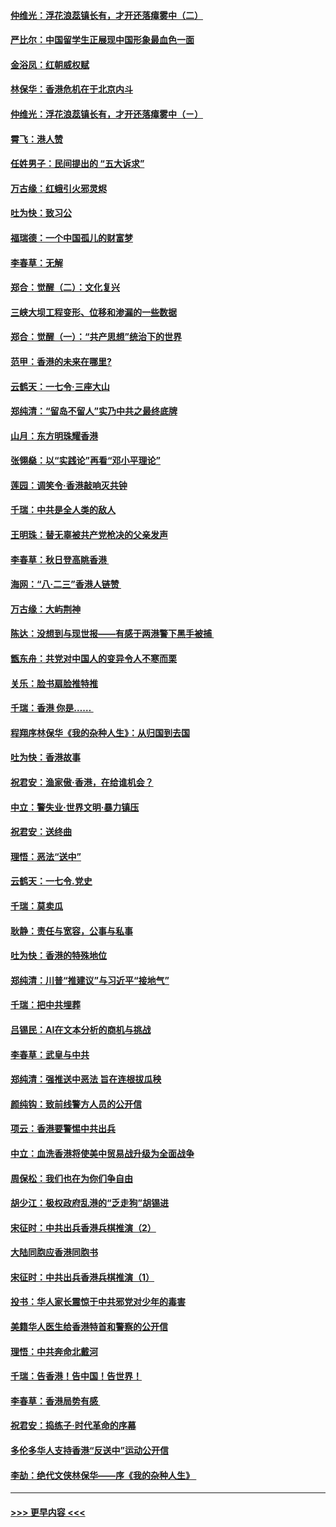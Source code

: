 #### [仲维光：浮花浪蕊镇长有，才开还落瘴雾中（二）](../pages/nsc993/n11483286.md?t=08291433) 
#### [严比尔：中国留学生正展现中国形象最血色一面](../pages/nsc993/n11485145.md?t=08291433) 
#### [金浴凤：红朝威权赋](../pages/nsc993/n11485191.md?t=08291433) 
#### [林保华：香港危机在于北京内斗](../pages/nsc993/n11484593.md?t=08291433) 
#### [仲维光：浮花浪蕊镇长有，才开还落瘴雾中（ㄧ）](../pages/nsc993/n11483259.md?t=08291433) 
#### [霄飞：港人赞](../pages/nsc993/n11482957.md?t=08291433) 
#### [任姓男子：民间提出的 “五大诉求”](../pages/nsc993/n11482897.md?t=08291433) 
#### [万古缘：红蛾引火邪灵烬](../pages/nsc993/n11482886.md?t=08291433) 
#### [吐为快：致习公](../pages/nsc993/n11482867.md?t=08291433) 
#### [福瑞德：一个中国孤儿的财富梦](../pages/nsc993/n11482817.md?t=08291433) 
#### [李春草：无解](../pages/nsc993/n11482791.md?t=08291433) 
#### [郑合：觉醒（二）：文化复兴](../pages/nsc993/n11478025.md?t=08291433) 
#### [三峡大坝工程变形、位移和渗漏的一些数据](../pages/nsc993/n11478232.md?t=08291433) 
#### [郑合：觉醒（一）：“共产思想”统治下的世界](../pages/nsc993/n11477663.md?t=08291433) 
#### [范甲：香港的未来在哪里?](../pages/nsc993/n11477249.md?t=08291433) 
#### [云鹤天：一七令·三座大山](../pages/nsc993/n11477192.md?t=08291433) 
#### [郑纯清：“留岛不留人”实乃中共之最终底牌](../pages/nsc993/n11476160.md?t=08291433) 
#### [山月：东方明珠耀香港](../pages/nsc993/n11476077.md?t=08291433) 
#### [张翎燊：以“实践论”再看“邓小平理论”](../pages/nsc993/n11475733.md?t=08291433) 
#### [莲园：调笑令‧香港敲响灭共钟](../pages/nsc993/n11475723.md?t=08291433) 
#### [千瑞：中共是全人类的敌人](../pages/nsc993/n11475329.md?t=08291433) 
#### [王明珠：替无辜被共产党枪决的父亲发声](../pages/nsc993/n11474570.md?t=08291433) 
#### [李春草：秋日登高眺香港 ](../pages/nsc993/n11474491.md?t=08291433) 
#### [海网：“八·二三”香港人链赞 ](../pages/nsc993/n11474538.md?t=08291433) 
#### [万古缘：大屿荆神](../pages/nsc993/n11474401.md?t=08291433) 
#### [陈达：没想到与现世报——有感于两港警下黑手被捕 ](../pages/nsc993/n11472557.md?t=08291433) 
#### [甑东舟：共党对中国人的变异令人不寒而栗](../pages/nsc993/n11472496.md?t=08291433) 
#### [关乐：脸书扇脸推特推](../pages/nsc993/n11472488.md?t=08291433) 
#### [千瑞：香港  你是…… ](../pages/nsc993/n11472459.md?t=08291433) 
#### [程翔序林保华《我的杂种人生》：从归国到去国](../pages/nsc993/n11472369.md?t=08291433) 
#### [吐为快：香港故事](../pages/nsc993/n11471931.md?t=08291433) 
#### [祝君安：渔家傲‧香港，在给谁机会？](../pages/nsc993/n11469718.md?t=08291433) 
#### [中立：警失业‧世界文明‧暴力镇压](../pages/nsc993/n11467566.md?t=08291433) 
#### [祝君安：送终曲](../pages/nsc993/n11467546.md?t=08291433) 
#### [理悟：恶法“送中”](../pages/nsc993/n11467290.md?t=08291433) 
#### [云鹤天：一七令.党史](../pages/nsc993/n11464122.md?t=08291433) 
#### [千瑞：莫卖瓜](../pages/nsc993/n11463014.md?t=08291433) 
#### [耿静：责任与宽容，公事与私事](../pages/nsc993/n11462810.md?t=08291433) 
#### [吐为快：香港的特殊地位](../pages/nsc993/n11462562.md?t=08291433) 
#### [郑纯清：川普“推建议”与习近平“接地气”](../pages/nsc993/n11461683.md?t=08291433) 
#### [千瑞：把中共埋葬](../pages/nsc993/n11461658.md?t=08291433) 
#### [吕锡民：AI在文本分析的商机与挑战](../pages/nsc993/n11460607.md?t=08291433) 
#### [李春草：武皇与中共](../pages/nsc993/n11460589.md?t=08291433) 
#### [郑纯清：强推送中恶法 旨在连根拔瓜秧](../pages/nsc993/n11460526.md?t=08291433) 
#### [颜纯钩：致前线警方人员的公开信](../pages/nsc993/n11459564.md?t=08291433) 
#### [项云：香港要警惕中共出兵](../pages/nsc993/n11459530.md?t=08291433) 
#### [中立：血洗香港将使美中贸易战升级为全面战争](../pages/nsc993/n11459717.md?t=08291433) 
#### [周保松：我们也在为你们争自由](../pages/nsc993/n11459087.md?t=08291433) 
#### [胡少江：极权政府乱港的“乏走狗”胡锡进](../pages/nsc993/n11459051.md?t=08291433) 
#### [宋征时：中共出兵香港兵棋推演（2）](../pages/nsc993/n11458306.md?t=08291433) 
#### [大陆同胞应香港同胞书](../pages/nsc993/n11457241.md?t=08291433) 
#### [宋征时：中共出兵香港兵棋推演（1）](../pages/nsc993/n11455979.md?t=08291433) 
#### [投书：华人家长震惊于中共邪党对少年的毒害](../pages/nsc993/n11454664.md?t=08291433) 
#### [美籍华人医生给香港特首和警察的公开信](../pages/nsc993/n11454599.md?t=08291433) 
#### [理悟：中共奔命北戴河](../pages/nsc993/n11454254.md?t=08291433) 
#### [千瑞：告香港！告中国！告世界！](../pages/nsc993/n11452639.md?t=08291433) 
#### [李春草：香港局势有感 ](../pages/nsc993/n11452364.md?t=08291433) 
#### [祝君安：捣练子‧时代革命的序幕](../pages/nsc993/n11452353.md?t=08291433) 
#### [多伦多华人支持香港“反送中”运动公开信](../pages/nsc993/n11452323.md?t=08291433) 
#### [李劼：绝代文侠林保华——序《我的杂种人生》 ](../pages/nsc993/n11452282.md?t=08291433) 

----
#### [ >>> 更早内容 <<< ](../indexes/nsc993-earlier.md)
